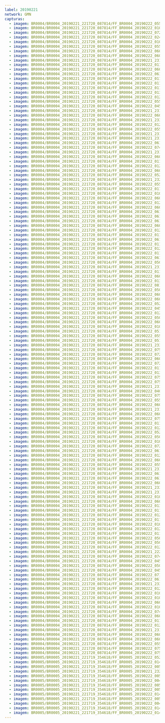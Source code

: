 ```yaml
---
label: 20190221
network: GMN
capturas:
  - imagem: BR0004/BR0004_20190221_221720_087814/FF_BR0004_20190222_055843_632_0549120.fits_maxpixel.jpg
  - imagem: BR0004/BR0004_20190221_221720_087814/FF_BR0004_20190222_010955_665_0205824.fits_maxpixel.jpg
  - imagem: BR0004/BR0004_20190221_221720_087814/FF_BR0004_20190222_072740_689_0655616.fits_maxpixel.jpg
  - imagem: BR0004/BR0004_20190221_221720_087814/FF_BR0004_20190222_024556_910_0320512.fits_maxpixel.jpg
  - imagem: BR0004/BR0004_20190221_221720_087814/FF_BR0004_20190222_010904_431_0204800.fits_maxpixel.jpg
  - imagem: BR0004/BR0004_20190221_221720_087814/FF_BR0004_20190222_055934_893_0550144.fits_maxpixel.jpg
  - imagem: BR0004/BR0004_20190221_221720_087814/FF_BR0004_20190222_060637_739_0558592.fits_maxpixel.jpg
  - imagem: BR0004/BR0004_20190221_221720_087814/FF_BR0004_20190222_060130_157_0552448.fits_maxpixel.jpg
  - imagem: BR0004/BR0004_20190221_221720_087814/FF_BR0004_20190221_231936_946_0073984.fits_maxpixel.jpg
  - imagem: BR0004/BR0004_20190221_221720_087814/FF_BR0004_20190222_011520_418_0212224.fits_maxpixel.jpg
  - imagem: BR0004/BR0004_20190221_221720_087814/FF_BR0004_20190222_060650_560_0558848.fits_maxpixel.jpg
  - imagem: BR0004/BR0004_20190221_221720_087814/FF_BR0004_20190222_061444_567_0568320.fits_maxpixel.jpg
  - imagem: BR0004/BR0004_20190221_221720_087814/FF_BR0004_20190222_011424_671_0211200.fits_maxpixel.jpg
  - imagem: BR0004/BR0004_20190221_221720_087814/FF_BR0004_20190222_011451_946_0211712.fits_maxpixel.jpg
  - imagem: BR0004/BR0004_20190221_221720_087814/FF_BR0004_20190222_011546_101_0212736.fits_maxpixel.jpg
  - imagem: BR0004/BR0004_20190221_221720_087814/FF_BR0004_20190222_013005_376_0229888.fits_maxpixel.jpg
  - imagem: BR0004/BR0004_20190221_221720_087814/FF_BR0004_20190222_012809_813_0227584.fits_maxpixel.jpg
  - imagem: BR0004/BR0004_20190221_221720_087814/FF_BR0004_20190222_055830_834_0548864.fits_maxpixel.jpg
  - imagem: BR0004/BR0004_20190221_221720_087814/FF_BR0004_20190222_045931_601_0478464.fits_maxpixel.jpg
  - imagem: BR0004/BR0004_20190221_221720_087814/FF_BR0004_20190221_231754_473_0071936.fits_maxpixel.jpg
  - imagem: BR0004/BR0004_20190221_221720_087814/FF_BR0004_20190222_060338_267_0555008.fits_maxpixel.jpg
  - imagem: BR0004/BR0004_20190221_221720_087814/FF_BR0004_20190221_233305_211_0090112.fits_maxpixel.jpg
  - imagem: BR0004/BR0004_20190221_221720_087814/FF_BR0004_20190222_012731_265_0226816.fits_maxpixel.jpg
  - imagem: BR0004/BR0004_20190221_221720_087814/FF_BR0004_20190222_055922_055_0549888.fits_maxpixel.jpg
  - imagem: BR0004/BR0004_20190221_221720_087814/FF_BR0004_20190221_231924_145_0073728.fits_maxpixel.jpg
  - imagem: BR0004/BR0004_20190221_221720_087814/FF_BR0004_20190221_231336_673_0066816.fits_maxpixel.jpg
  - imagem: BR0004/BR0004_20190221_221720_087814/FF_BR0004_20190222_061314_890_0566528.fits_maxpixel.jpg
  - imagem: BR0004/BR0004_20190221_221720_087814/FF_BR0004_20190222_074953_141_0682240.fits_maxpixel.jpg
  - imagem: BR0004/BR0004_20190221_221720_087814/FF_BR0004_20190221_231323_917_0066560.fits_maxpixel.jpg
  - imagem: BR0004/BR0004_20190221_221720_087814/FF_BR0004_20190222_060728_990_0559616.fits_maxpixel.jpg
  - imagem: BR0004/BR0004_20190221_221720_087814/FF_BR0004_20190222_011034_095_0206592.fits_maxpixel.jpg
  - imagem: BR0004/BR0004_20190221_221720_087814/FF_BR0004_20190222_012926_775_0229120.fits_maxpixel.jpg
  - imagem: BR0004/BR0004_20190221_221720_087814/FF_BR0004_20190222_060051_741_0551680.fits_maxpixel.jpg
  - imagem: BR0004/BR0004_20190221_221720_087814/FF_BR0004_20190222_052309_325_0506624.fits_maxpixel.jpg
  - imagem: BR0004/BR0004_20190221_221720_087814/FF_BR0004_20190221_232002_565_0074496.fits_maxpixel.jpg
  - imagem: BR0004/BR0004_20190221_221720_087814/FF_BR0004_20190222_055818_006_0548608.fits_maxpixel.jpg
  - imagem: BR0004/BR0004_20190221_221720_087814/FF_BR0004_20190222_011255_016_0209408.fits_maxpixel.jpg
  - imagem: BR0004/BR0004_20190221_221720_087814/FF_BR0004_20190222_010942_854_0205568.fits_maxpixel.jpg
  - imagem: BR0004/BR0004_20190221_221720_087814/FF_BR0004_20190222_060533_715_0557312.fits_maxpixel.jpg
  - imagem: BR0004/BR0004_20190221_221720_087814/FF_BR0004_20190222_012210_738_0220416.fits_maxpixel.jpg
  - imagem: BR0004/BR0004_20190221_221720_087814/FF_BR0004_20190222_060546_500_0557568.fits_maxpixel.jpg
  - imagem: BR0004/BR0004_20190221_221720_087814/FF_BR0004_20190222_061028_394_0563200.fits_maxpixel.jpg
  - imagem: BR0004/BR0004_20190221_221720_087814/FF_BR0004_20190222_061132_437_0564480.fits_maxpixel.jpg
  - imagem: BR0004/BR0004_20190221_221720_087814/FF_BR0004_20190222_061223_653_0565504.fits_maxpixel.jpg
  - imagem: BR0004/BR0004_20190221_221720_087814/FF_BR0004_20190222_060741_814_0559872.fits_maxpixel.jpg
  - imagem: BR0004/BR0004_20190221_221720_087814/FF_BR0004_20190222_012939_664_0229376.fits_maxpixel.jpg
  - imagem: BR0004/BR0004_20190221_221720_087814/FF_BR0004_20190222_011008_472_0206080.fits_maxpixel.jpg
  - imagem: BR0004/BR0004_20190221_221720_087814/FF_BR0004_20190222_061340_520_0567040.fits_maxpixel.jpg
  - imagem: BR0004/BR0004_20190221_221720_087814/FF_BR0004_20190222_011059_710_0207104.fits_maxpixel.jpg
  - imagem: BR0004/BR0004_20190221_221720_087814/FF_BR0004_20190222_012327_801_0221952.fits_maxpixel.jpg
  - imagem: BR0004/BR0004_20190221_221720_087814/FF_BR0004_20190222_011242_189_0209152.fits_maxpixel.jpg
  - imagem: BR0004/BR0004_20190221_221720_087814/FF_BR0004_20190222_061302_078_0566272.fits_maxpixel.jpg
  - imagem: BR0004/BR0004_20190221_221720_087814/FF_BR0004_20190222_050351_554_0483584.fits_maxpixel.jpg
  - imagem: BR0004/BR0004_20190221_221720_087814/FF_BR0004_20190221_231845_712_0072960.fits_maxpixel.jpg
  - imagem: BR0004/BR0004_20190221_221720_087814/FF_BR0004_20190222_011021_283_0206336.fits_maxpixel.jpg
  - imagem: BR0004/BR0004_20190221_221720_087814/FF_BR0004_20190222_060155_770_0552960.fits_maxpixel.jpg
  - imagem: BR0004/BR0004_20190221_221720_087814/FF_BR0004_20190222_013500_719_0235776.fits_maxpixel.jpg
  - imagem: BR0004/BR0004_20190221_221720_087814/FF_BR0004_20190222_081622_258_0713984.fits_maxpixel.jpg
  - imagem: BR0004/BR0004_20190221_221720_087814/FF_BR0004_20190222_050051_986_0480000.fits_maxpixel.jpg
  - imagem: BR0004/BR0004_20190221_221720_087814/FF_BR0004_20190222_060038_927_0551424.fits_maxpixel.jpg
  - imagem: BR0004/BR0004_20190221_221720_087814/FF_BR0004_20190222_060624_934_0558336.fits_maxpixel.jpg
  - imagem: BR0004/BR0004_20190221_221720_087814/FF_BR0004_20190222_052022_704_0503296.fits_maxpixel.jpg
  - imagem: BR0004/BR0004_20190221_221720_087814/FF_BR0004_20190222_045916_201_0478208.fits_maxpixel.jpg
  - imagem: BR0004/BR0004_20190221_221720_087814/FF_BR0004_20190222_012132_239_0219648.fits_maxpixel.jpg
  - imagem: BR0004/BR0004_20190221_221720_087814/FF_BR0004_20190222_050404_869_0483840.fits_maxpixel.jpg
  - imagem: BR0004/BR0004_20190221_221720_087814/FF_BR0004_20190222_060442_461_0556288.fits_maxpixel.jpg
  - imagem: BR0004/BR0004_20190221_221720_087814/FF_BR0004_20190222_010851_627_0204544.fits_maxpixel.jpg
  - imagem: BR0004/BR0004_20190221_221720_087814/FF_BR0004_20190222_051029_690_0491520.fits_maxpixel.jpg
  - imagem: BR0004/BR0004_20190221_221720_087814/FF_BR0004_20190222_055805_202_0548352.fits_maxpixel.jpg
  - imagem: BR0004/BR0004_20190221_221720_087814/FF_BR0004_20190222_051146_645_0493056.fits_maxpixel.jpg
  - imagem: BR0004/BR0004_20190221_221720_087814/FF_BR0004_20190221_233239_594_0089600.fits_maxpixel.jpg
  - imagem: BR0004/BR0004_20190221_221720_087814/FF_BR0004_20190222_075122_862_0684032.fits_maxpixel.jpg
  - imagem: BR0004/BR0004_20190221_221720_087814/FF_BR0004_20190222_072154_817_0648704.fits_maxpixel.jpg
  - imagem: BR0004/BR0004_20190221_221720_087814/FF_BR0004_20190222_060104_544_0551936.fits_maxpixel.jpg
  - imagem: BR0004/BR0004_20190221_221720_087814/FF_BR0004_20190222_072702_239_0654848.fits_maxpixel.jpg
  - imagem: BR0004/BR0004_20190221_221720_087814/FF_BR0004_20190222_011229_380_0208896.fits_maxpixel.jpg
  - imagem: BR0004/BR0004_20190221_221720_087814/FF_BR0004_20190222_013447_898_0235520.fits_maxpixel.jpg
  - imagem: BR0004/BR0004_20190221_221720_087814/FF_BR0004_20190222_075018_771_0682752.fits_maxpixel.jpg
  - imagem: BR0004/BR0004_20190221_221720_087814/FF_BR0004_20190222_075044_386_0683264.fits_maxpixel.jpg
  - imagem: BR0004/BR0004_20190221_221720_087814/FF_BR0004_20190221_231858_531_0073216.fits_maxpixel.jpg
  - imagem: BR0004/BR0004_20190221_221720_087814/FF_BR0004_20190222_040225_458_0411648.fits_maxpixel.jpg
  - imagem: BR0004/BR0004_20190221_221720_087814/FF_BR0004_20190222_075201_293_0684800.fits_maxpixel.jpg
  - imagem: BR0004/BR0004_20190221_221720_087814/FF_BR0004_20190222_055856_437_0549376.fits_maxpixel.jpg
  - imagem: BR0004/BR0004_20190221_221720_087814/FF_BR0004_20190222_060754_599_0560128.fits_maxpixel.jpg
  - imagem: BR0004/BR0004_20190221_221720_087814/FF_BR0004_20190221_231832_899_0072704.fits_maxpixel.jpg
  - imagem: BR0004/BR0004_20190221_221720_087814/FF_BR0004_20190222_060924_263_0561920.fits_maxpixel.jpg
  - imagem: BR0004/BR0004_20190221_221720_087814/FF_BR0004_20190222_075252_527_0685824.fits_maxpixel.jpg
  - imagem: BR0004/BR0004_20190221_221720_087814/FF_BR0004_20190222_011333_444_0210176.fits_maxpixel.jpg
  - imagem: BR0004/BR0004_20190221_221720_087814/FF_BR0004_20190222_012157_875_0220160.fits_maxpixel.jpg
  - imagem: BR0004/BR0004_20190221_221720_087814/FF_BR0004_20190222_052035_500_0503552.fits_maxpixel.jpg
  - imagem: BR0004/BR0004_20190221_221720_087814/FF_BR0004_20190222_050156_035_0481280.fits_maxpixel.jpg
  - imagem: BR0004/BR0004_20190221_221720_087814/FF_BR0004_20190222_010826_001_0204032.fits_maxpixel.jpg
  - imagem: BR0004/BR0004_20190221_221720_087814/FF_BR0004_20190222_072545_401_0653312.fits_maxpixel.jpg
  - imagem: BR0004/BR0004_20190221_221720_087814/FF_BR0004_20190222_061353_316_0567296.fits_maxpixel.jpg
  - imagem: BR0004/BR0004_20190221_221720_087814/FF_BR0004_20190222_012835_576_0228096.fits_maxpixel.jpg
  - imagem: BR0004/BR0004_20190221_221720_087814/FF_BR0004_20190222_060013_295_0550912.fits_maxpixel.jpg
  - imagem: BR0004/BR0004_20190221_221720_087814/FF_BR0004_20190222_055947_675_0550400.fits_maxpixel.jpg
  - imagem: BR0004/BR0004_20190221_221720_087814/FF_BR0004_20190221_231820_105_0072448.fits_maxpixel.jpg
  - imagem: BR0004/BR0004_20190221_221720_087814/FF_BR0004_20190222_061210_863_0565248.fits_maxpixel.jpg
  - imagem: BR0004/BR0004_20190221_221720_087814/FF_BR0004_20190222_061145_227_0564736.fits_maxpixel.jpg
  - imagem: BR0004/BR0004_20190221_221720_087814/FF_BR0004_20190222_060520_880_0557056.fits_maxpixel.jpg
  - imagem: BR0004/BR0004_20190221_221720_087814/FF_BR0004_20190221_233226_779_0089344.fits_maxpixel.jpg
  - imagem: BR0004/BR0004_20190221_221720_087814/FF_BR0004_20190221_231349_483_0067072.fits_maxpixel.jpg
  - imagem: BR0004/BR0004_20190221_221720_087814/FF_BR0004_20190222_010813_186_0203776.fits_maxpixel.jpg
  - imagem: BR0004/BR0004_20190221_221720_087814/FF_BR0004_20190222_060911_460_0561664.fits_maxpixel.jpg
  - imagem: BR0004/BR0004_20190221_221720_087814/FF_BR0004_20190222_013343_754_0234240.fits_maxpixel.jpg
  - imagem: BR0004/BR0004_20190221_221720_087814/FF_BR0004_20190222_011437_479_0211456.fits_maxpixel.jpg
  - imagem: BR0004/BR0004_20190221_221720_087814/FF_BR0004_20190222_012236_383_0220928.fits_maxpixel.jpg
  - imagem: BR0004/BR0004_20190221_221720_087814/FF_BR0004_20190222_011320_640_0209920.fits_maxpixel.jpg
  - imagem: BR0004/BR0004_20190221_221720_087814/FF_BR0004_20190222_010800_386_0203520.fits_maxpixel.jpg
  - imagem: BR0004/BR0004_20190221_221720_087814/FF_BR0004_20190222_012249_211_0221184.fits_maxpixel.jpg
  - imagem: BR0004/BR0004_20190221_221720_087814/FF_BR0004_20190222_011203_782_0208384.fits_maxpixel.jpg
  - imagem: BR0004/BR0004_20190221_221720_087814/FF_BR0004_20190222_050026_877_0479488.fits_maxpixel.jpg
  - imagem: BR0004/BR0004_20190221_221720_087814/FF_BR0004_20190222_050103_959_0480256.fits_maxpixel.jpg
  - imagem: BR0004/BR0004_20190221_221720_087814/FF_BR0004_20190222_012756_985_0227328.fits_maxpixel.jpg
  - imagem: BR0004/BR0004_20190221_221720_087814/FF_BR0004_20190221_222135_109_0004864.fits_maxpixel.jpg
  - imagem: BR0004/BR0004_20190221_221720_087814/FF_BR0004_20190222_074927_528_0681728.fits_maxpixel.jpg
  - imagem: BR0004/BR0004_20190221_221720_087814/FF_BR0004_20190222_045944_944_0478720.fits_maxpixel.jpg
  - imagem: BR0004/BR0004_20190221_221720_087814/FF_BR0004_20190222_050743_010_0488192.fits_maxpixel.jpg
  - imagem: BR0004/BR0004_20190221_221720_087814/FF_BR0004_20190222_045957_894_0478976.fits_maxpixel.jpg
  - imagem: BR0004/BR0004_20190221_221720_087814/FF_BR0004_20190222_071725_811_0643328.fits_maxpixel.jpg
  - imagem: BR0004/BR0004_20190221_221720_087814/FF_BR0004_20190222_061249_276_0566016.fits_maxpixel.jpg
  - imagem: BR0004/BR0004_20190221_221720_087814/FF_BR0004_20190221_233252_397_0089856.fits_maxpixel.jpg
  - imagem: BR0004/BR0004_20190221_221720_087814/FF_BR0004_20190222_012822_726_0227840.fits_maxpixel.jpg
  - imagem: BR0004/BR0004_20190221_221720_087814/FF_BR0004_20190222_010930_045_0205312.fits_maxpixel.jpg
  - imagem: BR0004/BR0004_20190221_221720_087814/FF_BR0004_20190222_010917_237_0205056.fits_maxpixel.jpg
  - imagem: BR0004/BR0004_20190221_221720_087814/FF_BR0004_20190222_060612_110_0558080.fits_maxpixel.jpg
  - imagem: BR0004/BR0004_20190221_221720_087814/FF_BR0004_20190222_010838_815_0204288.fits_maxpixel.jpg
  - imagem: BR0004/BR0004_20190221_221720_087814/FF_BR0004_20190222_074823_409_0680448.fits_maxpixel.jpg
  - imagem: BR0004/BR0004_20190221_221720_087814/FF_BR0004_20190222_060247_013_0553984.fits_maxpixel.jpg
  - imagem: BR0004/BR0004_20190221_221720_087814/FF_BR0004_20190222_011138_143_0207872.fits_maxpixel.jpg
  - imagem: BR0004/BR0004_20190221_221720_087814/FF_BR0004_20190222_012145_051_0219904.fits_maxpixel.jpg
  - imagem: BR0004/BR0004_20190221_221720_087814/FF_BR0004_20190221_231807_291_0072192.fits_maxpixel.jpg
  - imagem: BR0004/BR0004_20190221_221720_087814/FF_BR0004_20190222_060716_168_0559360.fits_maxpixel.jpg
  - imagem: BR0004/BR0004_20190221_221720_087814/FF_BR0004_20190222_060703_362_0559104.fits_maxpixel.jpg
  - imagem: BR0004/BR0004_20190221_221720_087814/FF_BR0004_20190222_055909_249_0549632.fits_maxpixel.jpg
  - imagem: BR0004/BR0004_20190221_221720_087814/FF_BR0004_20190222_075057_180_0683520.fits_maxpixel.jpg
  - imagem: BR0004/BR0004_20190221_221720_087814/FF_BR0004_20190222_075239_705_0685568.fits_maxpixel.jpg
  - imagem: BR0005/BR0005_20190221_221719_354618/FF_BR0005_20190222_052711_173_0512512.fits_maxpixel.jpg
  - imagem: BR0005/BR0005_20190221_221719_354618/FF_BR0005_20190222_014331_404_0245504.fits_maxpixel.jpg
  - imagem: BR0005/BR0005_20190221_221719_354618/FF_BR0005_20190222_005340_801_0186112.fits_maxpixel.jpg
  - imagem: BR0005/BR0005_20190221_221719_354618/FF_BR0005_20190221_232506_463_0080384.fits_maxpixel.jpg
  - imagem: BR0005/BR0005_20190221_221719_354618/FF_BR0005_20190222_005315_180_0185600.fits_maxpixel.jpg
  - imagem: BR0005/BR0005_20190221_221719_354618/FF_BR0005_20190222_004309_770_0173568.fits_maxpixel.jpg
  - imagem: BR0005/BR0005_20190221_221719_354618/FF_BR0005_20190222_005249_557_0185088.fits_maxpixel.jpg
  - imagem: BR0005/BR0005_20190221_221719_354618/FF_BR0005_20190222_005302_366_0185344.fits_maxpixel.jpg
  - imagem: BR0005/BR0005_20190221_221719_354618/FF_BR0005_20190222_014357_027_0246016.fits_maxpixel.jpg
  - imagem: BR0005/BR0005_20190221_221719_354618/FF_BR0005_20190222_005353_604_0186368.fits_maxpixel.jpg
  - imagem: BR0005/BR0005_20190221_221719_354618/FF_BR0005_20190222_004609_106_0177152.fits_maxpixel.jpg
  - imagem: BR0005/BR0005_20190221_221719_354618/FF_BR0005_20190222_014410_785_0246272.fits_maxpixel.jpg
  - imagem: BR0005/BR0005_20190221_221719_354618/FF_BR0005_20190222_014305_793_0244992.fits_maxpixel.jpg
---
```

